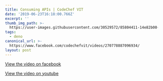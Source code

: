 ```yaml
---
title: Consuming APIs | CodeChef VIT
date: '2019-06-23T16:18:00.766Z'
excerpt: ''
thumb_img_path: >-
  https://user-images.githubusercontent.com/30529572/85804411-14e82b00-b739-11ea-9d38-43332bac8865.png
tags:
  - deno
canonical_url: >-
  https://www.facebook.com/codechefvit/videos/270778887096934/
layout: post
---
```


[View the video on facebook](https://www.facebook.com/codechefvit/videos/270778887096934/)

[View the video on youtube](https://www.youtube.com/watch?v=O_EbZHDksGI)

